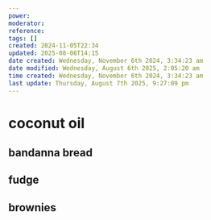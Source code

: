 ```yaml
---
power: 
moderator: 
reference: 
tags: []
created: 2024-11-05T22:34
updated: 2025-08-06T14:15
date created: Wednesday, November 6th 2024, 3:34:23 am
date modified: Wednesday, August 6th 2025, 2:05:20 am
time created: Wednesday, November 6th 2024, 3:34:23 am
last update: Thursday, August 7th 2025, 9:27:09 pm
---
```


# coconut oil
## bandanna bread
## fudge
## brownies
